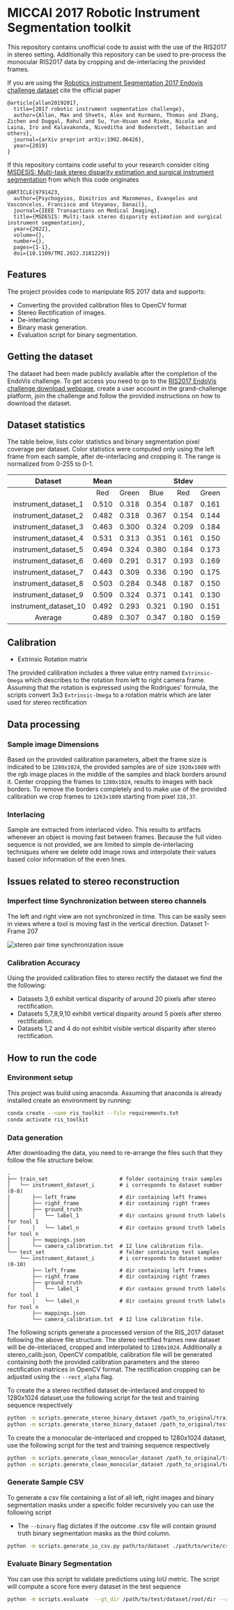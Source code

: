# MICCAI 2017 Robotic Instrument Segmentation toolkit

This repository contains unofficial code to assist with the use of the RIS2017
in stereo setting. Additionally this repository can be used to pre-process
the monocular RIS2017 data by cropping and de-interlacing the provided frames.

If you are using the [Robotics instrument Segmentation
2017 Endovis challenge dataset](https://endovissub2017-roboticinstrumentsegmentation.grand-challenge.org/Home/)  cite the official paper

```cite
@article{allan20192017,
  title={2017 robotic instrument segmentation challenge},
  author={Allan, Max and Shvets, Alex and Kurmann, Thomas and Zhang, Zichen and Duggal, Rahul and Su, Yun-Hsuan and Rieke, Nicola and Laina, Iro and Kalavakonda, Niveditha and Bodenstedt, Sebastian and others},
  journal={arXiv preprint arXiv:1902.06426},
  year={2019}
}
```

If this repository contains code useful to your research consider citing
[MSDESIS: Multi-task stereo disparity estimation and surgical instrument segmentation]() from which this code originates

```cite
@ARTICLE{9791423,
  author={Psychogyios, Dimitrios and Mazomenos, Evangelos and Vasconcelos, Francisco and Stoyanov, Danail},
  journal={IEEE Transactions on Medical Imaging}, 
  title={MSDESIS: Multi-task stereo disparity estimation and surgical instrument segmentation}, 
  year={2022},
  volume={},
  number={},
  pages={1-1},
  doi={10.1109/TMI.2022.3181229}}
```

## Features

The project provides code to manipulate RIS 2017 data and supports:

- Converting the provided calibration files to OpenCV format
- Stereo Rectification of images.
- De-interlacing
- Binary mask generation.
- Evaluation script for binary segmentation.


## Getting the dataset

The dataset had been made publicly available after the completion of the EndoVis challenge.
To get access you need to go to the [RIS2017 EndoVis challenge download webpage](https://endovissub2017-roboticinstrumentsegmentation.grand-challenge.org/Downloads/), 
create a user account in the grand-challenge platform, join the challenge and
follow the provided instructions on how to download the dataset.

## Dataset statistics

The table below, lists color statistics and binary segmentation pixel coverage
per dataset. Color statistics were computed only using the left frame from each
sample, after de-interlacing and cropping it. The range is normalized from 0-255
to 0-1.

|        Dataset        | Mean  |       |       | Stdev |       |       | Coverage |
| :-------------------: | :---: | :---: | :---: | :---: | :---: | :---: | :------: |
|                       |  Red  | Green | Blue  |  Red  | Green | Blue  |    %     |
| instrument_dataset_1  | 0.510 | 0.318 | 0.354 | 0.187 | 0.161 | 0.175 |  0.167   |
| instrument_dataset_2  | 0.482 | 0.318 | 0.367 | 0.154 | 0.144 | 0.161 |  0.132   |
| instrument_dataset_3  | 0.463 | 0.300 | 0.324 | 0.209 | 0.184 | 0.195 |  0.160   |
| instrument_dataset_4  | 0.531 | 0.313 | 0.351 | 0.161 | 0.150 | 0.162 |  0.155   |
| instrument_dataset_5  | 0.494 | 0.324 | 0.380 | 0.184 | 0.173 | 0.196 |  0.135   |
| instrument_dataset_6  | 0.469 | 0.291 | 0.317 | 0.193 | 0.169 | 0.188 |  0.153   |
| instrument_dataset_7  | 0.443 | 0.309 | 0.336 | 0.190 | 0.175 | 0.195 |  0.143   |
| instrument_dataset_8  | 0.503 | 0.284 | 0.348 | 0.187 | 0.150 | 0.174 |  0.164   |
| instrument_dataset_9  | 0.509 | 0.324 | 0.371 | 0.141 | 0.130 | 0.146 |  0.106   |
| instrument_dataset_10 | 0.492 | 0.293 | 0.321 | 0.190 | 0.151 | 0.168 |  0.125   |
|        Average        | 0.489 | 0.307 | 0.347 | 0.180 | 0.159 | 0.176 |  0.144   |

## Calibration

- Extrinsic Rotation matrix

The provided calibration includes a three value entry named `Extrinsic-Omega`
which describes to the rotation from left to right camera frame. Assuming that
the rotation is expressed using the Rodrigues' formula, the scripts convert 3x3
`Extrinsic-Omega` to a rotation matrix which are later used for stereo rectification

## Data processing

### Sample image Dimensions

Based on the provided calibration parameters, albeit the frame size is
indicated to be `1280x1024`, the provided samples are of size `1920x1080` with
the rgb image places in the middle of the samples and black borders around it.
Center cropping the frames to `1280x1024`, results to images with back borders.
To remove the borders completely and to make use of the provided calibration
we crop frames to `1263x1009` starting from pixel `328,37`.

### Interlacing

Sample are extracted from interlaced video. This results to artifacts
whenever an object is moving fast between frames. Because the full
video sequence is not provided, we are limited to simple de-interlacing techniques
where we delete odd image rows and interpolate their values based color information
of the even lines.

## Issues related to stereo reconstruction

### Imperfect time Synchronization between stereo channels

The left and right view are not synchronized in time. This can be easily seen in
views where a tool is moving fast in the vertical direction.
Dataset 1- Frame 207

![stereo pair time synchronization issue](media/time_sync_issue_fs1f207_ris17.png)

### Calibration Accuracy

Using the provided calibration files to stereo rectify the dataset we find the
the following:

- Datasets 3,6 exhibit vertical disparity of around 20 pixels after stereo
 rectification.
- Datasets 5,7,8,9,10 exhibit vertical disparity around 5 pixels after stereo
 rectification.
- Datasets 1,2 and 4 do not exhibit visible vertical disparity after stereo
rectification.

## How to run the code

### Environment setup

This project was build using anaconda. Assuming that anaconda is already installed
create an environment by running:

```bash
conda create --name ris_toolkit --file requirements.txt
conda activate ris_toolkit
```

### Data generation

After downloading the data, you need to re-arrange the files such that they follow
the file structure below.

```tree
.
├── train_set                       # folder containing train samples
│   └── instrument_dataset_i        # i corresponds to dataset number (0-8)
│       ├── left_frame              # dir containing left frames
│       ├── right_frame             # dir containing right frames
│       ├── ground_truth 
│       │   └── label_1             # dir contains ground truth labels for tool 1
│       │   └── label_n             # dir contains ground truth labels for tool n
│       ├── mappings.json
│       └── camera_calibration.txt  # 12 line calibration file.
└── test_set                        # folder containing test samples
    └── instrument_dataset_i        # i corresponds to dataset number (0-10)
        ├── left_frame              # dir containing left frames
        ├── right_frame             # dir containing right frames
        ├── ground_truth 
        │   └── label_1             # dir contains ground truth labels for tool 1
        │   └── label_n             # dir contains ground truth labels for tool n
        ├── mappings.json
        └── camera_calibration.txt  # 12 line calibration file.
```

The following scripts generate a processed  version of the RIS_2017 dataset
following the above file structure. The stereo rectified frames new dataset will
be de-interlaced, cropped and interpolated to `1280x1024`.
Additionally a stereo_calib.json, OpenCV compatible, calibration file will be
generated containing both the provided calibration parameters and the stereo
rectification matrices in OpenCV format. The rectification cropping can be
adjusted using the `--rect_alpha` flag.

To create the a stereo rectified dataset de-interlaced and cropped to 1280x1024
dataset,use the following script for the test and training sequence respectively

```bash
python -m scripts.generate_stereo_binary_dataset /path_to_original/train_set /path_to_store_the_new/train_set --alpha_rect -1
python -m scripts.generate_stereo_binary_dataset /path_to_original/test_set /path_to_store_the_new/test_set --alpha_rect -1
```

To create the a monocular de-interlaced and cropped to 1280x1024 dataset,
use the following script for the test and training sequence respectively

```bash
python -m scripts.generate_clean_monocular_dataset /path_to_original/train_set /path_to_store_the_new/train_set 
python -m scripts.generate_clean_monocular_dataset /path_to_original/test_set /path_to_store_the_new/test_set 
```

### Generate Sample CSV

To generate a csv file containing a list of all left, right images and binary
segmentation masks under a specific folder recursively you can use the following
script

- The `--binary` flag dictates if the outcome .csv file will contain ground truth
binary segmentation masks as the third column.

```bash
python -m scripts.generate_io_csv.py path/to/dataset ./path/to/write/csv [--binary]
```

### Evaluate Binary Segmentation

You can use this script to validate predictions using IoU metric. The script will
compute a score fore every dataset in the test sequence

```bash
python -m scripts.evaluate  --gt_dir /path/to/test/dataset/root/dir --algorithm_output_dir /path/to directory/samples/for/eval/are/stored 
```
